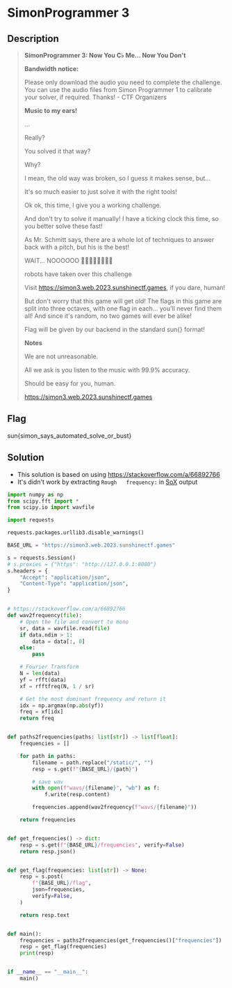 # SimonProgrammer 3

## Description

> **SimonProgrammer 3: Now You C♭ Me... Now You Don't**
>
> **Bandwidth notice:**
>
> Please only download the audio you need to complete the challenge. You can use the audio files from Simon Programmer 1 to calibrate your solver, if required. Thanks! - CTF Organizers
>
> **Music to my ears!**
>
> ...
>
> Really?
>
> You solved it that way?
>
> Why?
>
> I mean, the old way was broken, so I guess it makes sense, but...
>
> It's so much easier to just solve it with the right tools!
>
> Ok ok, this time, I give you a working challenge.
>
> And don't try to solve it manually! I have a ticking clock this time, so you better solve these fast!
>
> As Mr. Schmitt says, there are a whole lot of techniques to answer back with a pitch, but his is the best!
>
> WAIT... NOOOOOO 🤖🤖🤖🤖🤖🤖🤖🤖
>
> robots have taken over this challenge
>
> Visit <https://simon3.web.2023.sunshinectf.games>, if you dare, human!
>
> But don't worry that this game will get old! The flags in this game are split into three octaves, with one flag in each... you'll never find them all! And since it's random, no two games will ever be alike!
>
> Flag will be given by our backend in the standard sun{} format!
>
> **Notes**
>
> We are not unreasonable.
>
> All we ask is you listen to the music with 99.9% accuracy.
>
> Should be easy for you, human.
>
> <https://simon3.web.2023.sunshinectf.games>

## Flag

sun{simon_says_automated_solve_or_bust}

## Solution

- This solution is based on using <https://stackoverflow.com/a/66892766>
- It's didn't work by extracting `Rough   frequency:` in [SoX](https://sox.sourceforge.net/sox.html) output

```python
import numpy as np
from scipy.fft import *
from scipy.io import wavfile

import requests

requests.packages.urllib3.disable_warnings()

BASE_URL = "https://simon3.web.2023.sunshinectf.games"

s = requests.Session()
# s.proxies = {"https": "http://127.0.0.1:8080"}
s.headers = {
    "Accept": "application/json",
    "Content-Type": "application/json",
}


# https://stackoverflow.com/a/66892766
def wav2frequency(file):
    # Open the file and convert to mono
    sr, data = wavfile.read(file)
    if data.ndim > 1:
        data = data[:, 0]
    else:
        pass

    # Fourier Transform
    N = len(data)
    yf = rfft(data)
    xf = rfftfreq(N, 1 / sr)

    # Get the most dominant frequency and return it
    idx = np.argmax(np.abs(yf))
    freq = xf[idx]
    return freq


def paths2frequencies(paths: list[str]) -> list[float]:
    frequencies = []

    for path in paths:
        filename = path.replace("/static/", "")
        resp = s.get(f"{BASE_URL}/{path}")

        # save wav
        with open(f"wavs/{filename}", "wb") as f:
            f.write(resp.content)

        frequencies.append(wav2frequency(f"wavs/{filename}"))

    return frequencies


def get_frequencies() -> dict:
    resp = s.get(f"{BASE_URL}/frequencies", verify=False)
    return resp.json()


def get_flag(frequencies: list[str]) -> None:
    resp = s.post(
        f"{BASE_URL}/flag",
        json=frequencies,
        verify=False,
    )

    return resp.text


def main():
    frequencies = paths2frequencies(get_frequencies()["frequencies"])
    resp = get_flag(frequencies)
    print(resp)


if __name__ == "__main__":
    main()
```
